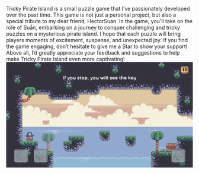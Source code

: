 Tricky Pirate Island is a small puzzle game that I’ve passionately developed over the past time. This game is not just a personal project, but also a special tribute to my dear friend, HectorSuan. In the game, you’ll take on the role of Suẩn, embarking on a journey to conquer challenging and tricky puzzles on a mysterious pirate island. I hope that each puzzle will bring players moments of excitement, suspense, and unexpected joy. If you find the game engaging, don’t hesitate to give me a Star to show your support! Above all, I’d greatly appreciate your feedback and suggestions to help make Tricky Pirate Island even more captivating!
<br>
![Tricky Pirate Island](Assets/Sprites/demo.png)

